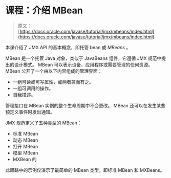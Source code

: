 # 课程：介绍 MBean

> 原文： [https://docs.oracle.com/javase/tutorial/jmx/mbeans/index.html](https://docs.oracle.com/javase/tutorial/jmx/mbeans/index.html)

本课介绍了 JMX API 的基本概念，即托管 bean 或 _MBeans_ 。

MBean 是一个托管 Java 对象，类似于 JavaBeans 组件，它遵循 JMX 规范中提出的设计模式。 MBean 可以表示设备，应用程序或需要管理的任何资源。 MBean 公开了一个由以下内容组成的管理界面：

*   一组可读或可写属性，或两者兼而有之。
*   一组可调用的操作。
*   自我描述。

管理接口在 MBean 实例的整个生命周期中不会更改。 MBean 还可以在发生某些预定义事件时发出通知。

JMX 规范定义了五种类型的 MBean：

*   标准 MBean
*   动态 MBean
*   打开 MBean
*   模型 MBean
*   MXBean 的

此跟踪中的示例仅演示了最简单的 MBean 类型，即标准 MBean 和 MXBeans。
